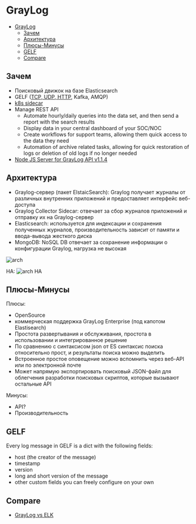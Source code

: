 # GrayLog

- [GrayLog](#graylog)
	- [Зачем](#зачем)
	- [Архитектура](#архитектура)
	- [Плюсы-Минусы](#плюсы-минусы)
	- [GELF](#gelf)
	- [Compare](#compare)

## Зачем

- Поисковый движок на базе Elasticsearch
- GELF ([TCP, UDP, HTTP](https://www.programmersought.com/article/85357770876/), Kafka, AMQP)
- [k8s sidecar](https://habr.com/ru/post/557200/)
- Manage REST API
  - Automate hourly/daily queries into the data set, and then send a report with the search results
  - Display data in your central dashboard of your SOC/NOC
  - Create workflows for support teams, allowing them quick access to the data they need
  - Automation of archive related tasks, allowing for quick restoration of logs or deletion of old logs if no longer needed
- [Node JS Server for GrayLog API v1.1.4](https://github.com/kolomiichenko/graylog-api)

## Архитектура

- Graylog-сервер (пакет ElstaicSearch): Graylog получает журналы от различных внутренних приложений и предоставляет интерфейс веб-доступа
- Graylog Collector Sidecar: отвечает за сбор журналов приложений и отправку их на Graylog-сервер
- Elasticsearch: используется для индексации и сохранения полученных журналов, производительность зависит от памяти и ввода-вывода жесткого диска
- MongoDB: NoSQL DB отвечает за сохранение информации о конфигурации Graylog, нагрузка не высокая

![arch](https://russianblogs.com/images/450/09bb39e0719eed753f9714e60933bbca.png)

HA:
![arch HA](https://russianblogs.com/images/234/92c7723e145af2b440e601d8342ee94a.png)

## Плюсы-Минусы

Плюсы:

- OpenSource
- коммерческая поддержка GrayLog Enterprise (под капотом Elastisearch)
- Простота развертывания и обслуживания, простота в использовании и интегрированное решение
- По сравнению с синтаксисом json от ES синтаксис поиска относительно прост, и результаты поиска можно выделить
- Встроенное простое оповещение можно вспомнить через веб-API или по электронной почте
- Может напрямую экспортировать поисковый JSON-файл для облегчения разработки поисковых скриптов, которые вызывают остальные API

Минусы:

- API?
- Производительность

## GELF

Every log message in GELF is a dict with the following fields:

- host (the creator of the message)
- timestamp
- version
- long and short version of the message
- other custom fields you can freely configure on your own

## Compare

- [GrayLog vs ELK](https://russianblogs.com/article/404130660/)
